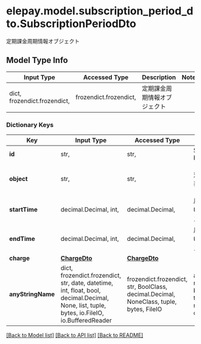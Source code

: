 # elepay.model.subscription_period_dto.SubscriptionPeriodDto

定期課金周期情報オブジェクト

## Model Type Info
Input Type | Accessed Type | Description | Notes
------------ | ------------- | ------------- | -------------
dict, frozendict.frozendict,  | frozendict.frozendict,  | 定期課金周期情報オブジェクト | 

### Dictionary Keys
Key | Input Type | Accessed Type | Description | Notes
------------ | ------------- | ------------- | ------------- | -------------
**id** | str,  | str,  | Subscription Period ID | [optional] 
**object** | str,  | str,  | 対象種類の表記 | [optional] if omitted the server will use the default value of "subscription_period"
**startTime** | decimal.Decimal, int,  | decimal.Decimal,  | 周期開始UTCタイムスタンプ | [optional] value must be a 64 bit integer
**endTime** | decimal.Decimal, int,  | decimal.Decimal,  | 周期終了UTCタイムスタンプ | [optional] value must be a 64 bit integer
**charge** | [**ChargeDto**](ChargeDto.md) | [**ChargeDto**](ChargeDto.md) |  | [optional] 
**anyStringName** | dict, frozendict.frozendict, str, date, datetime, int, float, bool, decimal.Decimal, None, list, tuple, bytes, io.FileIO, io.BufferedReader | frozendict.frozendict, str, BoolClass, decimal.Decimal, NoneClass, tuple, bytes, FileIO | any string name can be used but the value must be the correct type | [optional]

[[Back to Model list]](../../README.md#documentation-for-models) [[Back to API list]](../../README.md#documentation-for-api-endpoints) [[Back to README]](../../README.md)

